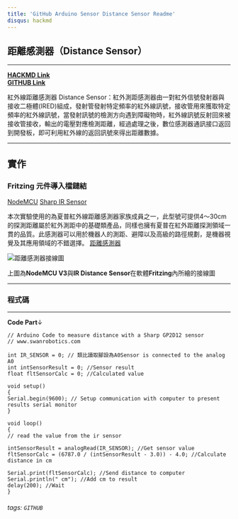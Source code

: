 ```yaml
---
title: 'GitHub Arduino Sensor Distance Sensor Readme'
disqus: hackmd
---
```


## 距離感測器（Distance Sensor）
---

[**HACKMD Link**](https://hackmd.io/@J-T-LEE/Distance-Sensor)    
[**GITHUB Link**](https://github.com/bmpsst511/Arduino_Wireless_Sensors/tree/master/IR%20Distance%20Sensor) 

紅外線距離感測器 Distance Sensor：紅外測距感測器由一對紅外信號發射器與接收二極體(IRED)組成，發射管發射特定頻率的紅外線訊號，接收管用來獲取特定頻率的紅外線訊號，當發射訊號的檢測方向遇到障礙物時，紅外線訊號反射回來被接收管接收，輸出的電壓對應檢測距離，經過處理之後，數位感測器通訊接口返回到開發板，即可利用紅外線的返回訊號來得出距離數據。


---
實作
---

### Fritzing 元件導入檔鏈結
[NodeMCU](https://github.com/roman-minyaylov/nodemcu-v3-fritzing)
[Sharp IR Sensor](https://fritzing.org/projects/gp2y0a21yk0f)

本次實驗使用的為夏普紅外線距離感測器家族成員之一，此型號可提供4～30cm的探測距離屬於紅外測距中的基礎類產品，同樣也擁有夏普在紅外距離探測領域一貫的品質。此感測器可以用於機器人的測距、避障以及高級的路徑規劃，是機器視覺及其應用領域的不錯選擇。
[距離感測器](http://riobotics-test.weebly.com/sharp-gp2d120.html)    

![距離感測器接線圖](https://i.imgur.com/nBla2yw.png)



上圖為**NodeMCU V3**與**IR Distance Sensor**在軟體**Fritzing**內所繪的接線圖

---
### 程式碼
---

**Code Part**↓
```clike=
// Arduino Code to measure distance with a Sharp GP2D12 sensor
// www.swanrobotics.com

int IR_SENSOR = 0; // 類比讀取腳設為A0Sensor is connected to the analog A0
int intSensorResult = 0; //Sensor result
float fltSensorCalc = 0; //Calculated value

void setup()
{
Serial.begin(9600); // Setup communication with computer to present results serial monitor
}

void loop()
{
// read the value from the ir sensor

intSensorResult = analogRead(IR_SENSOR); //Get sensor value
fltSensorCalc = (6787.0 / (intSensorResult - 3.0)) - 4.0; //Calculate distance in cm

Serial.print(fltSensorCalc); //Send distance to computer
Serial.println(" cm"); //Add cm to result
delay(200); //Wait
}
```




###### tags: `GITHUB`
